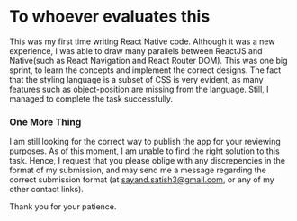 # To whoever evaluates this
This was my first time writing React Native code. Although it was a new experience, I was able to draw many parallels between ReactJS and Native(such as React Navigation and React Router DOM). This was one big sprint, to learn the concepts and implement the correct designs. The fact that the styling language is a subset of CSS is very evident, as many features such as object-position are missing from the language. Still, I managed to complete the task successfully.

### One More Thing
I am still looking for the correct way to publish the app for your reviewing purposes. As of this moment, I am unable to find the right solution to this task. Hence, I request that you please oblige with any discrepencies in the format of my submission, and may send me a message regarding the correct submission format (at sayand.satish3@gmail.com, or any of my other contact links). 

Thank you for your patience.